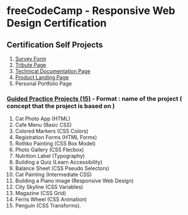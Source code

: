 # freeCodeCamp - Responsive Web Design Certification
## Certification Self Projects
1.  [Survey Form](https://github.com/HrishikeshBajirao/freeCodeCamp-Responsive-Web-Design-Certification/tree/main/1-%20Survey%20Form)
2.  [Tribute Page](https://github.com/HrishikeshBajirao/freeCodeCamp-Responsive-Web-Design-Certification/tree/main/2-%20Tribute%20Page)
3.  [Technical Documentation Page]()
4.  [Product Landing Page]()
5.  Personal Portfolio Page
### [Guided Practice Projects (15)](https://github.com/HrishikeshBajirao/freeCodeCamp-Responsive-Web-Design-Certification/tree/main/Practice%20Projects) -  **Format : name of the project ( concept that the project is based on )**

1. Cat Photo App (HTML)
2. Cafe Menu (Basic CSS)
3. Colored Markers (CSS Colors)
4. Registration Forms (HTML Forms)
5. Rothko Painting (CSS Box Model)
6. Photo Gallery (CSS Flecbox)
7. Nutrition Label (Typography)
8. Building a Quiz (Learn Accessibility)
9. Balance Sheet (CSS Pseudo Selectors)
10. Cat Painting (Intermediate CSS)
11. Building a Piano image (Responsive Web Design)
12. City Skyline (CSS Variables)
13. Magazine (CSS Grid)
14. Ferris Wheel (CSS Animation)
15. Penguin (CSS Transforms).
